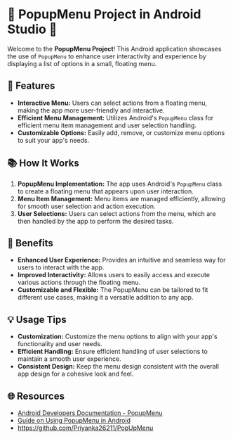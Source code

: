 # 📱 PopupMenu Project in Android Studio 🌟

Welcome to the **PopupMenu Project**! This Android application showcases the use of `PopupMenu` to enhance user interactivity and experience by displaying a list of options in a small, floating menu.

## 🌟 Features

- **Interactive Menu:** Users can select actions from a floating menu, making the app more user-friendly and interactive.
- **Efficient Menu Management:** Utilizes Android's `PopupMenu` class for efficient menu item management and user selection handling.
- **Customizable Options:** Easily add, remove, or customize menu options to suit your app's needs.

## 📚 How It Works

1. **PopupMenu Implementation:** The app uses Android's `PopupMenu` class to create a floating menu that appears upon user interaction.
2. **Menu Item Management:** Menu items are managed efficiently, allowing for smooth user selection and action execution.
3. **User Selections:** Users can select actions from the menu, which are then handled by the app to perform the desired tasks.

## 🚀 Benefits

- **Enhanced User Experience:** Provides an intuitive and seamless way for users to interact with the app.
- **Improved Interactivity:** Allows users to easily access and execute various actions through the floating menu.
- **Customizable and Flexible:** The PopupMenu can be tailored to fit different use cases, making it a versatile addition to any app.

## 💡 Usage Tips

- **Customization:** Customize the menu options to align with your app's functionality and user needs.
- **Efficient Handling:** Ensure efficient handling of user selections to maintain a smooth user experience.
- **Consistent Design:** Keep the menu design consistent with the overall app design for a cohesive look and feel.

## 🌐 Resources

- [Android Developers Documentation - PopupMenu](https://developer.android.com/reference/android/widget/PopupMenu)
- [Guide on Using PopupMenu in Android](https://www.tutorialspoint.com/android/android_popup_menu.htm)
- https://github.com/Priyanka26211/PopUpMenu
